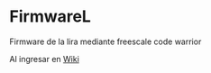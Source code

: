 # FirmwareL
Firmware de la lira mediante freescale code warrior 

Al ingresar en [Wiki](https://github.com/Lira-Electronica/FirmwareL/wiki)
